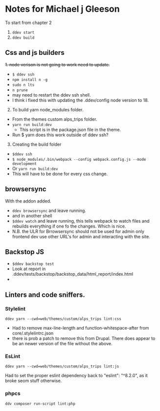 # Notes for Michael j Gleeson

To start from chapter 2

1. `ddev start`
2. `ddev build`
## Css and js builders

~~1. node verison is not going to work need to update.~~
* `$ ddev ssh `
* `npm install n -g `
* `sudo n lts `
*  `n prune`
* may need to restart the ddev ssh shell.
* I think i fixed this with updating the .ddev/config node version to 18.

2. To build yarn node_modules folder.
 - From the themes custom alps_trips folder.
 - `yarn run build:dev`
   - This script is in the package.json file in the theme.
 - Run $ yarn does this work outside of ddev ssh?

3. Creating the build folder
* `$ddev ssh`
* `$ node_modules/.bin/webpack --config webpack.config.js --mode development`
* Or `yarn run build:dev`
* This will have to be done for every css change.

## browsersync
With the addon added.
* `ddev browsersync` and leave running.
* and in another shell
* `$ddev watch` and leave running, this tells webpack to watch files and rebuilds everything if one fo the changes. Which is nice.
* N.B. the ULR for Brrowsersync should not be used for admin only frontend dev use other URL's for admin and interacting with the site.

## Backstop JS
* `$ddev backstop test`
* Look at report in .ddev/tests/backstop/backstop_data/html_report/index.html
*

## Linters and code sniffers.

### Stylelint

```
ddev yarn --cwd=web/themes/custom/alps_trips lint:css
```

* Had to remove max-line-length and function-whitespace-after from core/.stylelintrc.json
* there is prob a patch to remove this from Drupal. There does appear to be an newer version of the file without the above.

### EsLint
```
ddev yarn --cwd=web/themes/custom/alps_trips lint:js
```
Had to set the proper eslint dependency back to  "eslint": "^8.2.0", as it broke seom stuff otherwise.


### phpcs

```
ddv composer run-script lint:php
```
